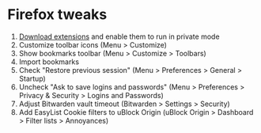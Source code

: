 # Firefox tweaks

1. [Download extensions](/wiki/browser-extensions) and enable them to run in private mode
1. Customize toolbar icons (Menu > Customize)
1. Show bookmarks toolbar (Menu > Customize > Toolbars)
1. Import bookmarks
1. Check "Restore previous session" (Menu > Preferences > General > Startup)
1. Uncheck "Ask to save logins and passwords" (Menu > Preferences > Privacy & Security > Logins and Passwords)
1. Adjust Bitwarden vault timeout (Bitwarden > Settings > Security)
1. Add EasyList Cookie filters to uBlock Origin (uBlock Origin > Dashboard > Filter lists > Annoyances)
